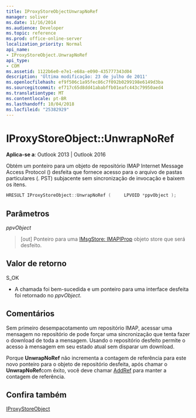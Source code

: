 ```yaml
---
title: IProxyStoreObjectUnwrapNoRef
manager: soliver
ms.date: 11/16/2014
ms.audience: Developer
ms.topic: reference
ms.prod: office-online-server
localization_priority: Normal
api_name:
- IProxyStoreObject.UnwrapNoRef
api_type:
- COM
ms.assetid: 1122b6e0-e7e1-e68a-e090-435777343d04
description: 'Última modificação: 23 de julho de 2011'
ms.openlocfilehash: ef9f506c1a95fec86c7f092b0299198e6149d3ba
ms.sourcegitcommit: ef717c65d8dd41ababffb01eafc443c79950aed4
ms.translationtype: MT
ms.contentlocale: pt-BR
ms.lasthandoff: 10/04/2018
ms.locfileid: "25382929"
---
```

# <a name="iproxystoreobjectunwrapnoref"></a>IProxyStoreObject::UnwrapNoRef

  
  
**Aplica-se a**: Outlook 2013 | Outlook 2016 
  
Obtém um ponteiro para um objeto de repositório IMAP Internet Message Access Protocol () desfeita que fornece acesso para o arquivo de pastas particulares (. PST) subjacente sem sincronização de invocação e baixem os itens.
  
```cpp
HRESULT IProxyStoreObject::UnwrapNoRef (     LPVOID *ppvObject ); 
```

## <a name="parameters"></a>Parâmetros

 _ppvObject_
  
> [out] Ponteiro para uma [IMsgStore: IMAPIProp](imsgstoreimapiprop.md) objeto store que será desfeito. 
    
## <a name="return-values"></a>Valor de retorno

S_OK
  
- A chamada foi bem-sucedida e um ponteiro para uma interface desfeita foi retornado no _ppvObject_.
    
## <a name="remarks"></a>Comentários

Sem primeiro desempacotamento um repositório IMAP, acessar uma mensagem no repositório de pode forçar uma sincronização que tenta fazer o download de toda a mensagem. Usando o repositório desfeito permite o acesso à mensagem em seu estado atual sem disparar um download.
  
Porque **UnwrapNoRef** não incrementa a contagem de referência para este novo ponteiro para o objeto de repositório desfeita, após chamar o **UnwrapNoRef**com êxito, você deve chamar [AddRef](https://msdn.microsoft.com/library/ms691379%28v=VS.85%29.aspx) para manter a contagem de referência. 
  
## <a name="see-also"></a>Confira também



[IProxyStoreObject](iproxystoreobject.md)

